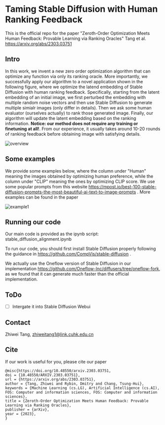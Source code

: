 # Taming Stable Diffusion with Human Ranking Feedback



This is the official repo for the paper "Zeroth-Order Optimization Meets Human Feedback: Provable Learning via  Ranking Oracles" Tang et al. https://arxiv.org/abs/2303.03751





## Intro

In this work, we invent a new zero order optimization algorithm that can optimize any function via only its ranking oracle. More importantly, we successfully apply our algorithm to a novel application shown in the following figure, where we optimize the latend embedding of Stable Diffusion with human ranking feedback. Specifically, starting from the latent embedding of an initial image, we first perturbed the embedding with multiple random noise vectors and then use Stable Diffusion to generate multiple simialr images (only differ in details). Then we ask some human evaluator (ourselves actually) to rank those generated image. Finally, our algorithm will update the latent embedding based on the ranking information. **Notice: our method does not require any training or finetuning at all!**. From our experience, it usually takes around 10-20 rounds of ranking feedback before obtaining image with satisfying details.

![overview](overview.png)



## Some examples

We provide some examples below, where the column under "Human" meaning the images obtained by optimizing human preference, while the column under "CLIP" meaning the ones by optimizing CLIP score. We use some popular prompts from this website https://mpost.io/best-100-stable-diffusion-prompts-the-most-beautiful-ai-text-to-image-prompts . More examples can be found in the paper

![example1](example1.png)





## Running our code

Our main code is provided as the ipynb script: stable_diffusion_alignment.ipynb



To run our code, you should first install Stable Diffusion properly following the guidance in https://github.com/CompVis/stable-diffusion .



We actually use the Oneflow version of Stable Diffusion in our implementation https://github.com/Oneflow-Inc/diffusers/tree/oneflow-fork, as we found that it can generate much faster than the official implementation.





## ToDo

- [ ] Intergate it into Stable Diffusion Webui

## Contact

Zhiwei Tang, zhiweitang1@link.cuhk.edu.cn



## Cite

If our work is useful for you, please cite our paper
```
@misc{https://doi.org/10.48550/arxiv.2303.03751,
doi = {10.48550/ARXIV.2303.03751},
url = {https://arxiv.org/abs/2303.03751},
author = {Tang, Zhiwei and Rybin, Dmitry and Chang, Tsung-Hui},
keywords = {Machine Learning (cs.LG), Artificial Intelligence (cs.AI), FOS: Computer and information sciences, FOS: Computer and information sciences},
title = {Zeroth-Order Optimization Meets Human Feedback: Provable Learning via Ranking Oracles},
publisher = {arXiv},
year = {2023},
}

````
